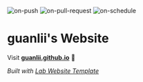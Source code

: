 
  ![on-push](../../actions/workflows/on-push.yaml/badge.svg)
  ![on-pull-request](../../actions/workflows/on-pull-request.yaml/badge.svg)
  ![on-schedule](../../actions/workflows/on-schedule.yaml/badge.svg)

  # guanlii's Website

  Visit **[guanlii.github.io](https://guanlii.github.io)** 🚀

  _Built with [Lab Website Template](https://greene-lab.gitbook.io/lab-website-template-docs)_
